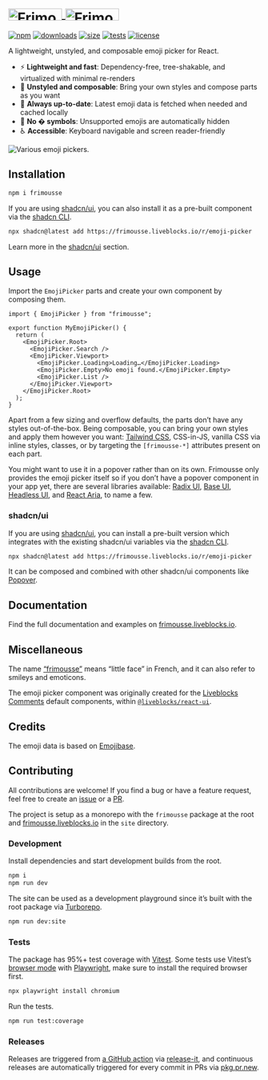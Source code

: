 <h1>
  <a href="https://frimousse.liveblocks.io#gh-light-mode-only">
    <img src=".github/assets/logo-light.svg" width="107" height="24" alt="Frimousse" align="center" />
  </a>
  <a href="https://frimousse.liveblocks.io#gh-dark-mode-only">
    <img src=".github/assets/logo-dark.svg" width="107" height="24" alt="Frimousse" align="center" />
  </a>
</h1>

[![npm](https://img.shields.io/npm/v/frimousse?labelColor=651&color=fc0)](https://www.npmjs.com/package/frimousse)
[![downloads](https://img.shields.io/npm/dm/frimousse?label=downloads&labelColor=651&color=fc0)](https://www.npmjs.com/package/frimousse)
[![size](https://img.shields.io/bundlephobia/minzip/frimousse?label=size&labelColor=651&color=fc0)](https://bundlephobia.com/package/frimousse)
[![tests](https://img.shields.io/github/actions/workflow/status/liveblocks/frimousse/.github/workflows/tests.yml?label=tests&labelColor=651&color=fc0)](https://github.com/liveblocks/frimousse/actions/workflows/tests.yml)
[![license](https://img.shields.io/github/license/liveblocks/frimousse?labelColor=651&color=fc0)](https://github.com/liveblocks/frimousse/blob/main/LICENSE)

A lightweight, unstyled, and composable emoji picker for React.

- ⚡️ **Lightweight and fast**: Dependency-free, tree-shakable, and virtualized with minimal re-renders
- 🎨 **Unstyled and composable**: Bring your own styles and compose parts as you want
- 🔄 **Always up-to-date**: Latest emoji data is fetched when needed and cached locally
- 🔣 **No � symbols**: Unsupported emojis are automatically hidden
- ♿️ **Accessible**: Keyboard navigable and screen reader-friendly

 <img src=".github/assets/header.svg" alt="Various emoji pickers." />

## Installation

```bash
npm i frimousse
```

If you are using [shadcn/ui](https://ui.shadcn.com/), you can also install it as a pre-built component via the [shadcn CLI](https://ui.shadcn.com/docs/cli).

```bash
npx shadcn@latest add https://frimousse.liveblocks.io/r/emoji-picker
```

Learn more in the [shadcn/ui](#shadcnui) section.

## Usage

Import the `EmojiPicker` parts and create your own component by composing them.

```tsx
import { EmojiPicker } from "frimousse";

export function MyEmojiPicker() {
  return (
    <EmojiPicker.Root>
      <EmojiPicker.Search />
      <EmojiPicker.Viewport>
        <EmojiPicker.Loading>Loading…</EmojiPicker.Loading>
        <EmojiPicker.Empty>No emoji found.</EmojiPicker.Empty>
        <EmojiPicker.List />
      </EmojiPicker.Viewport>
    </EmojiPicker.Root>
  );
}
```

Apart from a few sizing and overflow defaults, the parts don’t have any styles out-of-the-box. Being composable, you can bring your own styles and apply them however you want: [Tailwind CSS](https://tailwindcss.com/), CSS-in-JS, vanilla CSS via inline styles, classes, or by targeting the `[frimousse-*]` attributes present on each part.

You might want to use it in a popover rather than on its own. Frimousse only provides the emoji picker itself so if you don’t have a popover component in your app yet, there are several libraries available: [Radix UI](https://www.radix-ui.com/primitives/docs/components/popover), [Base UI](https://base-ui.com/react/components/popover), [Headless UI](https://headlessui.com/react/popover), and [React Aria](https://react-spectrum.adobe.com/react-aria/Popover.html), to name a few.

### shadcn/ui

If you are using [shadcn/ui](https://ui.shadcn.com/), you can install a pre-built version which integrates with the existing shadcn/ui variables via the [shadcn CLI](https://ui.shadcn.com/docs/cli).

```bash
npx shadcn@latest add https://frimousse.liveblocks.io/r/emoji-picker
```

It can be composed and combined with other shadcn/ui components like [Popover](https://ui.shadcn.com/docs/components/popover).

## Documentation

Find the full documentation and examples on [frimousse.liveblocks.io](https://frimousse.liveblocks.io).

## Miscellaneous

The name [“frimousse”](https://en.wiktionary.org/wiki/frimousse) means “little face” in French, and it can also refer to smileys and emoticons.

The emoji picker component was originally created for the [Liveblocks Comments](https://liveblocks.io/comments) default components, within [`@liveblocks/react-ui`](https://github.com/liveblocks/liveblocks/tree/main/packages/liveblocks-react-ui).

## Credits

The emoji data is based on [Emojibase](https://emojibase.dev/).

## Contributing

All contributions are welcome! If you find a bug or have a feature request, feel free to create an [issue](https://github.com/liveblocks/frimousse/issues) or a [PR](https://github.com/liveblocks/frimousse/pulls).

The project is setup as a monorepo with the `frimousse` package at the root and [frimousse.liveblocks.io](https://frimousse.liveblocks.io) in the `site` directory.

### Development

Install dependencies and start development builds from the root.

```bash
npm i
npm run dev
```

The site can be used as a development playground since it’s built with the root package via [Turborepo](https://turbo.build/repo).

```bash
npm run dev:site
```

### Tests

The package has 95%+ test coverage with [Vitest](https://vitest.dev/). Some tests use Vitest’s [browser mode](https://vitest.dev/guide/browser-testing) with [Playwright](https://playwright.dev/), make sure to install the required browser first.

```bash
npx playwright install chromium
```

Run the tests.

```bash
npm run test:coverage
```

### Releases

Releases are triggered from [a GitHub action](.github/workflows/release.yml) via [release-it](https://github.com/release-it/release-it), and continuous releases are automatically triggered for every commit in PRs via [pkg.pr.new](https://github.com/stackblitz-labs/pkg.pr.new).
